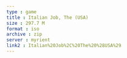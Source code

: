 ```yaml
---
type : game
title : Italian Job, The (USA)
size : 297.7 M
format : iso
archive : zip
server : myrient
link2 : Italian%20Job%2C%20The%20%28USA%29
---
```

